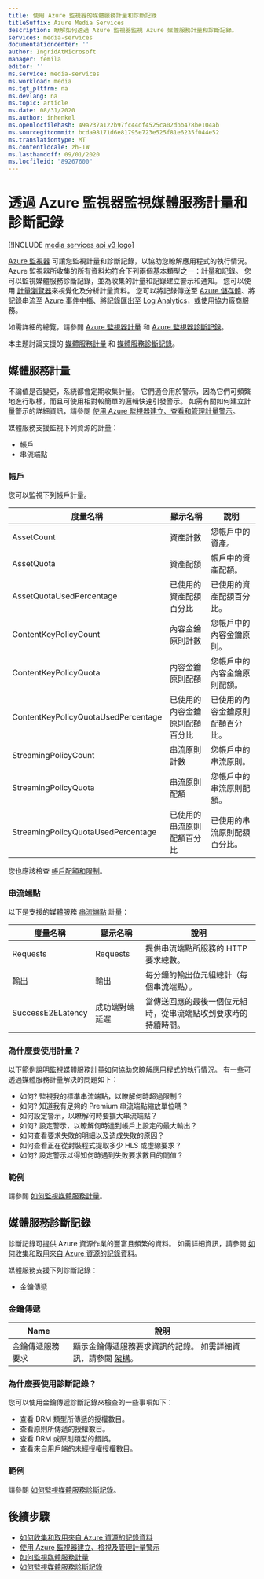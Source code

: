 ```yaml
---
title: 使用 Azure 監視器的媒體服務計量和診斷記錄
titleSuffix: Azure Media Services
description: 瞭解如何透過 Azure 監視器監視 Azure 媒體服務計量和診斷記錄。
services: media-services
documentationcenter: ''
author: IngridAtMicrosoft
manager: femila
editor: ''
ms.service: media-services
ms.workload: media
ms.tgt_pltfrm: na
ms.devlang: na
ms.topic: article
ms.date: 08/31/2020
ms.author: inhenkel
ms.openlocfilehash: 49a237a122b97fc44df4525ca02dbb478be104ab
ms.sourcegitcommit: bcda98171d6e81795e723e525f81e6235f044e52
ms.translationtype: MT
ms.contentlocale: zh-TW
ms.lasthandoff: 09/01/2020
ms.locfileid: "89267600"
---
```

# <a name="monitor-media-services-metrics-and-diagnostic-logs-via-azure-monitor"></a>透過 Azure 監視器監視媒體服務計量和診斷記錄

[!INCLUDE [media services api v3 logo](./includes/v3-hr.md)]

[Azure 監視器](../../azure-monitor/overview.md) 可讓您監視計量和診斷記錄，以協助您瞭解應用程式的執行情況。 Azure 監視器所收集的所有資料均符合下列兩個基本類型之一：計量和記錄。 您可以監視媒體服務診斷記錄，並為收集的計量和記錄建立警示和通知。 您可以使用 [計量瀏覽器](../../azure-monitor/platform/metrics-getting-started.md)來視覺化及分析計量資料。 您可以將記錄傳送至 [Azure 儲存體](https://azure.microsoft.com/services/storage/)、將記錄串流至 [Azure 事件中樞](https://azure.microsoft.com/services/event-hubs/)、將記錄匯出至 [Log Analytics](https://azure.microsoft.com/services/log-analytics/)，或使用協力廠商服務。

如需詳細的總覽，請參閱 [Azure 監視器計量](../../azure-monitor/platform/data-platform.md) 和 [Azure 監視器診斷記錄](../../azure-monitor/platform/platform-logs-overview.md)。

本主題討論支援的 [媒體服務計量](#media-services-metrics) 和 [媒體服務診斷記錄](#media-services-diagnostic-logs)。

## <a name="media-services-metrics"></a>媒體服務計量

不論值是否變更，系統都會定期收集計量。 它們適合用於警示，因為它們可頻繁地進行取樣，而且可使用相對較簡單的邏輯快速引發警示。 如需有關如何建立計量警示的詳細資訊，請參閱 [使用 Azure 監視器建立、查看和管理計量警示](../../azure-monitor/platform/alerts-metric.md)。

媒體服務支援監視下列資源的計量：

* 帳戶
* 串流端點

### <a name="account"></a>帳戶

您可以監視下列帳戶計量。

|度量名稱|顯示名稱|說明|
|---|---|---|
|AssetCount|資產計數|您帳戶中的資產。|
|AssetQuota|資產配額|帳戶中的資產配額。|
|AssetQuotaUsedPercentage|已使用的資產配額百分比|已使用的資產配額百分比。|
|ContentKeyPolicyCount|內容金鑰原則計數|您帳戶中的內容金鑰原則。|
|ContentKeyPolicyQuota|內容金鑰原則配額|您帳戶中的內容金鑰原則配額。|
|ContentKeyPolicyQuotaUsedPercentage|已使用的內容金鑰原則配額百分比|已使用的內容金鑰原則配額百分比。|
|StreamingPolicyCount|串流原則計數|您帳戶中的串流原則。|
|StreamingPolicyQuota|串流原則配額|您帳戶中的串流原則配額。|
|StreamingPolicyQuotaUsedPercentage|已使用的串流原則配額百分比|已使用的串流原則配額百分比。|

您也應該檢查 [帳戶配額和限制](limits-quotas-constraints.md)。

### <a name="streaming-endpoint"></a>串流端點

以下是支援的媒體服務 [串流端點](/rest/api/media/streamingendpoints) 計量：

|度量名稱|顯示名稱|說明|
|---|---|---|
|Requests|Requests|提供串流端點所服務的 HTTP 要求總數。|
|輸出|輸出|每分鐘的輸出位元組總計（每個串流端點）。|
|SuccessE2ELatency|成功端對端延遲|當傳送回應的最後一個位元組時，從串流端點收到要求時的持續時間。|

### <a name="why-would-i-want-to-use-metrics"></a>為什麼要使用計量？

以下範例說明監視媒體服務計量如何協助您瞭解應用程式的執行情況。 有一些可透過媒體服務計量解決的問題如下：

* 如何? 監視我的標準串流端點，以瞭解何時超過限制？
* 如何? 知道我有足夠的 Premium 串流端點縮放單位嗎？
* 如何設定警示，以瞭解何時要擴大串流端點？
* 如何? 設定警示，以瞭解何時達到帳戶上設定的最大輸出？
* 如何查看要求失敗的明細以及造成失敗的原因？
* 如何查看正在從封裝程式提取多少 HLS 或虛線要求？
* 如何? 設定警示以得知何時遇到失敗要求數目的閾值？

### <a name="example"></a>範例

請參閱 [如何監視媒體服務計量](media-services-metrics-howto.md)。

## <a name="media-services-diagnostic-logs"></a>媒體服務診斷記錄

診斷記錄可提供 Azure 資源作業的豐富且頻繁的資料。 如需詳細資訊，請參閱 [如何收集和取用來自 Azure 資源的記錄資料](../../azure-monitor/platform/platform-logs-overview.md)。

媒體服務支援下列診斷記錄：

* 金鑰傳遞

### <a name="key-delivery"></a>金鑰傳遞

|Name|說明|
|---|---|
|金鑰傳遞服務要求|顯示金鑰傳遞服務要求資訊的記錄。 如需詳細資訊，請參閱 [架構](media-services-diagnostic-logs-schema.md)。|

### <a name="why-would-i-want-to-use-diagnostics-logs"></a>為什麼要使用診斷記錄？

您可以使用金鑰傳遞診斷記錄來檢查的一些事項如下：

* 查看 DRM 類型所傳遞的授權數目。
* 查看原則所傳遞的授權數目。
* 查看 DRM 或原則類型的錯誤。
* 查看來自用戶端的未經授權授權數目。

### <a name="example"></a>範例

請參閱 [如何監視媒體服務診斷記錄](media-services-diagnostic-logs-howto.md)。

## <a name="next-steps"></a>後續步驟

* [如何收集和取用來自 Azure 資源的記錄資料](../../azure-monitor/platform/platform-logs-overview.md)
* [使用 Azure 監視器建立、檢視及管理計量警示](../../azure-monitor/platform/alerts-metric.md)
* [如何監視媒體服務計量](media-services-metrics-howto.md)
* [如何監視媒體服務診斷記錄](media-services-diagnostic-logs-howto.md)
